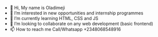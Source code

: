 - 👋 Hi, My name is Oladimeji
- 👀 I’m interested in new opportunities and internship programmes
- 🌱 I’m currently learning HTML, CSS and JS
- 💞️ I’m looking to collaborate on any web development (basic frontend)
- 📫 How to reach me Call/Whatsapp +2348068548916

<!---
hillar10n/hillar10n is a ✨ special ✨ repository because its `README.md` (this file) appears on your GitHub profile.
You can click the Preview link to take a look at your changes.
--->
